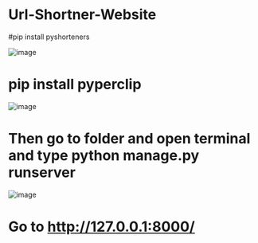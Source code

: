 # Url-Shortner-Website


#pip install pyshorteners

![image](https://user-images.githubusercontent.com/89521099/201459002-4e5884f1-334f-460e-a220-ce284bf6e428.png)

# pip install pyperclip

![image](https://user-images.githubusercontent.com/89521099/201459044-c84f9141-a4ed-4a4a-9b80-d940eaf161db.png)

# Then go to folder and open terminal and type python manage.py runserver

![image](https://user-images.githubusercontent.com/89521099/201459078-4c7a87d6-55c6-4d4e-a5b6-f5048045ef95.png)

# Go to http://127.0.0.1:8000/

